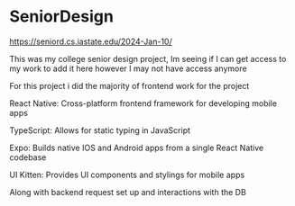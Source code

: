 # SeniorDesign
https://seniord.cs.iastate.edu/2024-Jan-10/


This was my college senior design project, Im seeing if I can get access to my work to add it here however I may not have access anymore 

For this project i did the majority of frontend work for the project 

React Native: Cross-platform frontend framework for developing mobile apps

TypeScript: Allows for static typing in JavaScript

Expo: Builds native IOS and Android apps from a single React Native codebase

UI Kitten: Provides UI components and stylings for mobile apps


Along with backend request set up and interactions with the DB 
